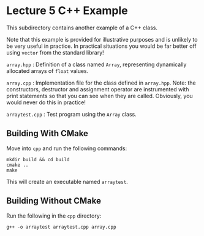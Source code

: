 # Lecture 5 C++ Example

This subdirectory contains another example of a C++ class.

Note that this example is provided for illustrative purposes and is unlikely
to be very useful in practice. In practical situations you would be far
better off using `vector` from the standard library!

`array.hpp`
: Definition of a class named `Array`, representing dynamically allocated
arrays of `float` values.

`array.cpp`
: Implementation file for the class defined in `array.hpp`. Note: the
constructors, destructor and assignment operator are instrumented with
print statements so that you can see when they are called. Obviously, you
would never do this in practice!

`arraytest.cpp`
: Test program using the `Array` class.

## Building With CMake

Move into `cpp` and run the following commands:

    mkdir build && cd build
    cmake ..
    make

This will create an executable named `arraytest`.

## Building Without CMake

Run the following in the `cpp` directory:

    g++ -o arraytest arraytest.cpp array.cpp
